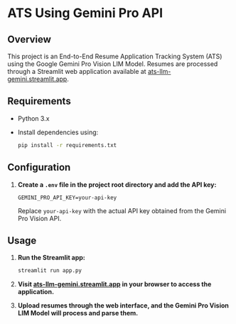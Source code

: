 # ATS Using Gemini Pro API

## Overview

This project is an End-to-End Resume Application Tracking System (ATS) using the Google Gemini Pro Vision LIM Model. Resumes are processed through a Streamlit web application available at [ats-llm-gemini.streamlit.app](https://ats-llm-gemini.streamlit.app/).

## Requirements

- Python 3.x
- Install dependencies using:

  ```bash
  pip install -r requirements.txt

## Configuration

1. **Create a `.env` file in the project root directory and add the API key:**

    ```env
    GEMINI_PRO_API_KEY=your-api-key
    ```
   
    Replace `your-api-key` with the actual API key obtained from the Gemini Pro Vision API.

## Usage

1. **Run the Streamlit app:**

    ```bash
    streamlit run app.py
    ```

2. **Visit [ats-llm-gemini.streamlit.app](https://ats-llm-gemini.streamlit.app/) in your browser to access the application.**

3. **Upload resumes through the web interface, and the Gemini Pro Vision LIM Model will process and parse them.**

